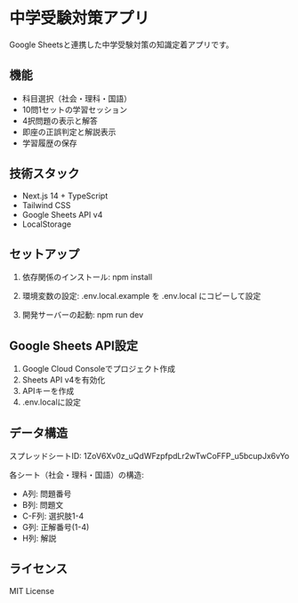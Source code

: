 # 中学受験対策アプリ

Google Sheetsと連携した中学受験対策の知識定着アプリです。

## 機能

- 科目選択（社会・理科・国語）
- 10問1セットの学習セッション
- 4択問題の表示と解答
- 即座の正誤判定と解説表示
- 学習履歴の保存

## 技術スタック

- Next.js 14 + TypeScript
- Tailwind CSS
- Google Sheets API v4
- LocalStorage

## セットアップ

1. 依存関係のインストール:
   npm install

2. 環境変数の設定:
   .env.local.example を .env.local にコピーして設定

3. 開発サーバーの起動:
   npm run dev

## Google Sheets API設定

1. Google Cloud Consoleでプロジェクト作成
2. Sheets API v4を有効化
3. APIキーを作成
4. .env.localに設定

## データ構造

スプレッドシートID: 1ZoV6Xv0z_uQdWFzpfpdLr2wTwCoFFP_u5bcupJx6vYo

各シート（社会・理科・国語）の構造:
- A列: 問題番号
- B列: 問題文
- C-F列: 選択肢1-4
- G列: 正解番号(1-4)
- H列: 解説

## ライセンス

MIT License
